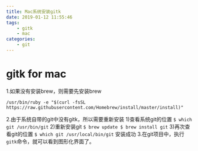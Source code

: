```yaml
---
title: Mac系统安装gitk
date: 2019-01-12 11:55:46
tags: 
    - gitk
    - mac
categories:
    - git
---
```

# gitk for mac
1.如果没有安装brew，则需要先安装brew
```
/usr/bin/ruby -e "$(curl -fsSL https://raw.githubusercontent.com/Homebrew/install/master/install)"
```
2.由于系统自带的git中没有gitk，所以需要重新安装
    1)查看系统git的位置
    ```
    $ which git
    /usr/bin/git
    ```
    2)重新安装git
    ```
    $ brew update
    $ brew install git
    ```
    3)再次查看git的位置
    ```
    $ which git
    /usr/local/bin/git
    ```
    安装成功
3.在git项目中，执行`gitk`命令，就可以看到图形化界面了。
